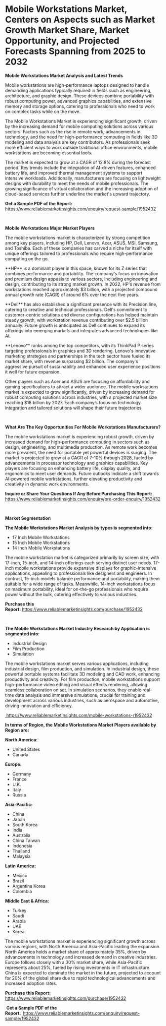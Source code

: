 <p><h1>Mobile Workstations Market, Centers on Aspects such as Market Growth Market Share, Market Opportunity, and Projected Forecasts Spanning from 2025 to 2032</h1></p><p><strong>Mobile Workstations Market Analysis and Latest Trends</strong></p>
<p><p>Mobile workstations are high-performance laptops designed to handle demanding applications typically required in fields such as engineering, architecture, and graphic design. These devices combine portability with robust computing power, advanced graphics capabilities, and extensive memory and storage options, catering to professionals who need to work on complex tasks while on the move.</p><p>The Mobile Workstations Market is experiencing significant growth, driven by the increasing demand for mobile computing solutions across various sectors. Factors such as the rise in remote work, advancements in technology, and the need for high-performance computing in fields like 3D modeling and data analysis are key contributors. As professionals seek more efficient ways to work outside traditional office environments, mobile workstations are becoming essential tools.</p><p>The market is expected to grow at a CAGR of 12.8% during the forecast period. Key trends include the integration of AI-driven features, enhanced battery life, and improved thermal management systems to support intensive workloads. Additionally, manufacturers are focusing on lightweight designs with durability to meet the needs of mobile professionals. The growing significance of virtual collaboration and the increasing adoption of cloud-based services further underline the market's upward trajectory.</p></p>
<p><strong>Get a Sample PDF of the Report:&nbsp;</strong> <a href="https://www.reliablemarketinsights.com/enquiry/request-sample/1952432?utm_campaign=3062&utm_medium=2&utm_source=Github&utm_content=ia&utm_term=16042025&utm_id=mobile-workstations">https://www.reliablemarketinsights.com/enquiry/request-sample/1952432</a></p>
<p>&nbsp;</p>
<p><strong>Mobile Workstations Major Market Players</strong></p>
<p><p>The mobile workstations market is characterized by strong competition among key players, including HP, Dell, Lenovo, Acer, ASUS, MSI, Samsung, and Toshiba. Each of these companies has carved a niche for itself with unique offerings tailored to professionals who require high-performance computing on the go.</p><p>**HP** is a dominant player in this space, known for its Z series that combines performance and portability. The company's focus on innovation and premium design appeals to various sectors, including engineering and design, contributing to its strong market growth. In 2022, HP's revenue from workstations reached approximately $3 billion, with a projected compound annual growth rate (CAGR) of around 6% over the next five years.</p><p>**Dell** has also established a significant presence with its Precision line, catering to creative and technical professionals. Dell's commitment to customer-centric solutions and diverse configurations has helped maintain steady growth, with workstation revenue contributing over $2.5 billion annually. Future growth is anticipated as Dell continues to expand its offerings into emerging markets and integrates advanced technologies like AI.</p><p>**Lenovo** ranks among the top competitors, with its ThinkPad P series targeting professionals in graphics and 3D rendering. Lenovo's innovative marketing strategies and partnerships in the tech sector have fueled its market share, with revenue surpassing $2 billion. The company's aggressive pursuit of sustainability and enhanced user experience positions it well for future expansion.</p><p>Other players such as Acer and ASUS are focusing on affordability and gaming specifications to attract a wider audience. The mobile workstations market is expected to grow significantly, driven by increasing demand for robust computing solutions across industries, with a projected market size reaching $18 billion by 2027. Each company’s focus on technology integration and tailored solutions will shape their future trajectories.</p></p>
<p>&nbsp;</p>
<p><strong>What Are The Key Opportunities For Mobile Workstations Manufacturers?</strong></p>
<p><p>The mobile workstations market is experiencing robust growth, driven by increased demand for high-performance computing in sectors such as design, engineering, and multimedia production. As remote work becomes more prevalent, the need for portable yet powerful devices is surging. The market is projected to grow at a CAGR of 7-10% through 2028, fueled by advancements in processor technology and graphics capabilities. Key players are focusing on enhancing battery life, display quality, and ergonomics to meet user demands. Future outlooks indicate a shift towards AI-powered mobile workstations, further elevating productivity and creativity in dynamic work environments.</p></p>
<p><strong>Inquire or Share Your Questions If Any Before Purchasing This Report:</strong> <a href="https://www.reliablemarketinsights.com/enquiry/pre-order-enquiry/1952432?utm_campaign=3062&utm_medium=2&utm_source=Github&utm_content=ia&utm_term=16042025&utm_id=mobile-workstations">https://www.reliablemarketinsights.com/enquiry/pre-order-enquiry/1952432</a></p>
<p>&nbsp;</p>
<p><strong>Market Segmentation</strong></p>
<p><strong>The Mobile Workstations Market Analysis by types is segmented into:</strong></p>
<p><ul><li>17 Inch Mobile Workstations</li><li>15 Inch Mobile Workstations</li><li>14 Inch Mobile Workstations</li></ul></p>
<p><p>The mobile workstation market is categorized primarily by screen size, with 17-inch, 15-inch, and 14-inch offerings each serving distinct user needs. 17-inch mobile workstations provide expansive displays for graphic-intensive applications, appealing to professionals like designers and engineers. In contrast, 15-inch models balance performance and portability, making them suitable for a wide range of tasks. Meanwhile, 14-inch workstations focus on maximum portability, ideal for on-the-go professionals who require power without the bulk, catering effectively to various industries.</p></p>
<p><strong>Purchase this Report:&nbsp;</strong><a href="https://www.reliablemarketinsights.com/purchase/1952432?utm_campaign=3062&utm_medium=2&utm_source=Github&utm_content=ia&utm_term=16042025&utm_id=mobile-workstations">https://www.reliablemarketinsights.com/purchase/1952432</a></p>
<p>&nbsp;</p>
<p><strong>The Mobile Workstations Market Industry Research by Application is segmented into:</strong></p>
<p><ul><li>Industrial Design</li><li>Film Production</li><li>Simulation</li></ul></p>
<p><p>The mobile workstations market serves various applications, including industrial design, film production, and simulation. In industrial design, these powerful portable systems facilitate 3D modeling and CAD work, enhancing productivity and creativity. For film production, mobile workstations support high-performance video editing and visual effects rendering, allowing seamless collaboration on set. In simulation scenarios, they enable real-time data analysis and immersive simulations, crucial for training and development across various industries, such as aerospace and automotive, driving innovation and efficiency.</p></p>
<p><a href="https://www.reliablemarketinsights.com/mobile-workstations-r1952432?utm_campaign=3062&utm_medium=2&utm_source=Github&utm_content=ia&utm_term=16042025&utm_id=mobile-workstations">&nbsp;https://www.reliablemarketinsights.com/mobile-workstations-r1952432</a></p>
<p><strong>In terms of Region, the Mobile Workstations Market Players available by Region are:</strong></p>
<p>
    <p> <strong> North America: </strong>
        <ul>
            <li>United States</li>
            <li>Canada</li>
        </ul>
        </p> 
    <p> <strong> Europe: </strong>
        <ul>
            <li>Germany</li>
            <li>France</li>
            <li>U.K.</li>
            <li>Italy</li>
            <li>Russia</li>
        </ul>
        </p> 
    <p> <strong> Asia-Pacific: </strong>
        <ul>
            <li>China</li>
            <li>Japan</li>
            <li>South Korea</li>
            <li>India</li>
            <li>Australia</li>
            <li>China Taiwan</li>
            <li>Indonesia</li>
            <li>Thailand</li>
            <li>Malaysia</li>
        </ul>
        </p> 
    <p> <strong> Latin America: </strong>
        <ul>
            <li>Mexico</li>
            <li>Brazil</li>
            <li>Argentina Korea</li>
            <li>Colombia</li>
        </ul>
        </p> 
    <p> <strong> Middle East & Africa: </strong>
        <ul>
            <li>Turkey</li>
            <li>Saudi</li>
            <li>Arabia</li>
            <li>UAE</li>
            <li>Korea</li>
        </ul>
    </p>
    </p>
<p><p>The mobile workstations market is experiencing significant growth across various regions, with North America and Asia-Pacific leading the expansion. North America holds a market share of approximately 35%, driven by advancements in technology and increased demand in creative industries. Europe follows closely with a 30% market share, while Asia-Pacific represents about 25%, fueled by rising investments in IT infrastructure. China is expected to dominate the market in the future, projected to account for 20% of the global share due to rapid technological advancements and increased adoption rates.</p></p>
<p><strong>Purchase this Report: </strong><a href="https://www.reliablemarketinsights.com/purchase/1952432?utm_campaign=3062&utm_medium=2&utm_source=Github&utm_content=ia&utm_term=16042025&utm_id=mobile-workstations">https://www.reliablemarketinsights.com/purchase/1952432</a></p>
<p>&nbsp;<strong>Get a Sample PDF of the Report:&nbsp;&nbsp;</strong><a href="https://www.reliablemarketinsights.com/enquiry/request-sample/1952432?utm_campaign=3062&utm_medium=2&utm_source=Github&utm_content=ia&utm_term=16042025&utm_id=mobile-workstations">https://www.reliablemarketinsights.com/enquiry/request-sample/1952432</a></p>
<p><strong></strong></p>
<p><p></p><p></p><p></p></p>